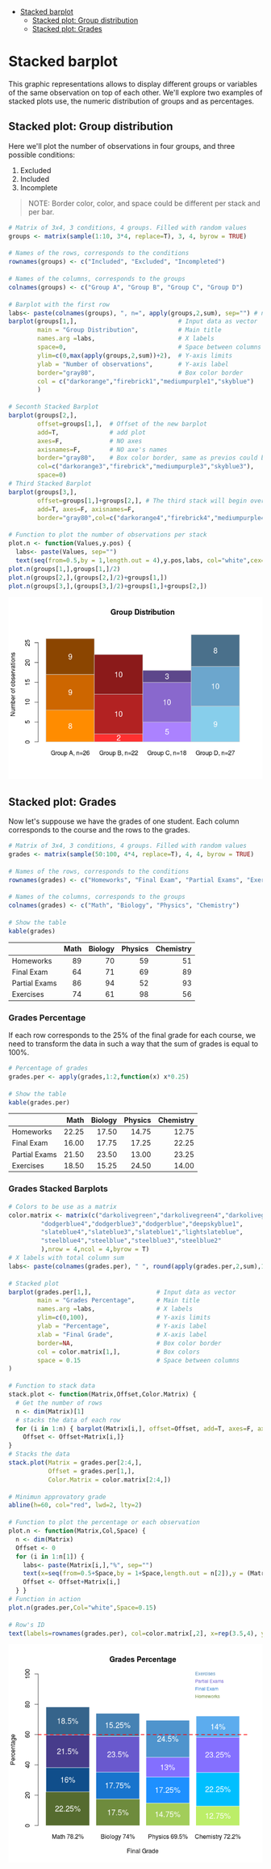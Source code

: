 -   [Stacked barplot](#stacked-barplot)
    -   [Stacked plot: Group distribution](#stacked-plot-group-distribution)
    -   [Stacked plot: Grades](#stacked-plot-grades)

Stacked barplot
===============

This graphic representations allows to display different groups or variables of the same observation on top of each other.
We'll explore two examples of stacked plots use, the numeric distribution of groups and as percentages.

Stacked plot: Group distribution
--------------------------------

Here we'll plot the number of observations in four groups, and three possible conditions:
1. Excluded
2. Included
3. Incomplete

> NOTE: Border color, color, and space could be different per stack and per bar.

``` r
# Matrix of 3x4, 3 conditions, 4 groups. Filled with random values
groups <- matrix(sample(1:10, 3*4, replace=T), 3, 4, byrow = TRUE)

# Names of the rows, corresponds to the conditions
rownames(groups) <- c("Included", "Excluded", "Incompleted")

# Names of the columns, corresponds to the groups
colnames(groups) <- c("Group A", "Group B", "Group C", "Group D")

# Barplot with the first row
labs<- paste(colnames(groups), ", n=", apply(groups,2,sum), sep="") # number of observation per group
barplot(groups[1,],                            # Input data as vector
        main = "Group Distribution",           # Main title
        names.arg =labs,                       # X labels
        space=0,                               # Space between columns
        ylim=c(0,max(apply(groups,2,sum))+2),  # Y-axis limits
        ylab = "Number of observations",       # Y-axis label
        border="gray80",                       # Box color border
        col = c("darkorange","firebrick1","mediumpurple1","skyblue")   # Box colors
        )

# Seconth Stacked Barplot
barplot(groups[2,], 
        offset=groups[1,],  # Offset of the new barplot
        add=T,              # add plot
        axes=F,             # NO axes
        axisnames=F,        # NO axe's names
        border="gray80",    # Box color border, same as previos could be different
        col=c("darkorange3","firebrick","mediumpurple3","skyblue3"),
        space=0)
# Third Stacked Barplot
barplot(groups[3,], 
        offset=groups[1,]+groups[2,], # The third stack will begin over the first+ seconth stack
        add=T, axes=F, axisnames=F,
        border="gray80",col=c("darkorange4","firebrick4","mediumpurple4","skyblue4"), space=0)

# Function to plot the number of observations per stack
plot.n <- function(Values,y.pos) {
  labs<- paste(Values, sep="")
  text(seq(from=0.5,by = 1,length.out = 4),y.pos,labs, col="white",cex=1.25)}
plot.n(groups[1,],groups[1,]/2)
plot.n(groups[2,],(groups[2,]/2)+groups[1,])
plot.n(groups[3,],(groups[3,]/2)+groups[1,]+groups[2,])
```

![](stacked_plot_files/figure-markdown_github/unnamed-chunk-2-1.png)

Stacked plot: Grades
--------------------

Now let's suppouse we have the grades of one student. Each column corresponds to the course and the rows to the grades.

``` r
# Matrix of 3x4, 3 conditions, 4 groups. Filled with random values
grades <- matrix(sample(50:100, 4*4, replace=T), 4, 4, byrow = TRUE)

# Names of the rows, corresponds to the conditions
rownames(grades) <- c("Homeworks", "Final Exam", "Partial Exams", "Exercises")

# Names of the columns, corresponds to the groups
colnames(grades) <- c("Math", "Biology", "Physics", "Chemistry")

# Show the table
kable(grades)
```

|               |  Math|  Biology|  Physics|  Chemistry|
|---------------|-----:|--------:|--------:|----------:|
| Homeworks     |    89|       70|       59|         51|
| Final Exam    |    64|       71|       69|         89|
| Partial Exams |    86|       94|       52|         93|
| Exercises     |    74|       61|       98|         56|

### Grades Percentage

If each row corresponds to the 25% of the final grade for each course, we need to transform the data in such a way that the sum of grades is equal to 100%.

``` r
# Percentage of grades
grades.per <- apply(grades,1:2,function(x) x*0.25)

# Show the table
kable(grades.per)
```

|               |   Math|  Biology|  Physics|  Chemistry|
|---------------|------:|--------:|--------:|----------:|
| Homeworks     |  22.25|    17.50|    14.75|      12.75|
| Final Exam    |  16.00|    17.75|    17.25|      22.25|
| Partial Exams |  21.50|    23.50|    13.00|      23.25|
| Exercises     |  18.50|    15.25|    24.50|      14.00|

### Grades Stacked Barplots

``` r
# Colors to be use as a matrix
color.matrix <- matrix(c("darkolivegreen","darkolivegreen4","darkolivegreen3","darkolivegreen2",
         "dodgerblue4","dodgerblue3","dodgerblue","deepskyblue1",
         "slateblue4","slateblue3","slateblue1","lightslateblue",
         "steelblue4","steelblue","steelblue3","steelblue2"
         ),nrow = 4,ncol = 4,byrow = T)
# X labels with total column sum
labs<- paste(colnames(grades.per), " ", round(apply(grades.per,2,sum),1),"%", sep="")

# Stacked plot
barplot(grades.per[1,],                  # Input data as vector
        main = "Grades Percentage",      # Main title
        names.arg =labs,                 # X labels
        ylim=c(0,100),                   # Y-axis limits
        ylab = "Percentage",             # Y-axis label
        xlab = "Final Grade",            # X-axis label
        border=NA,                       # Box color border
        col = color.matrix[1,],          # Box colors
        space = 0.15                     # Space between columns
)

# Function to stack data
stack.plot <- function(Matrix,Offset,Color.Matrix) {
  # Get the number of rows
  n <- dim(Matrix)[1]
  # stacks the data of each row
  for (i in 1:n) { barplot(Matrix[i,], offset=Offset, add=T, axes=F, axisnames=F,border="white",col=Color.Matrix[i,],space=0.15) 
    Offset <- Offset+Matrix[i,]}
}
# Stacks the data
stack.plot(Matrix = grades.per[2:4,],
           Offset = grades.per[1,],
           Color.Matrix = color.matrix[2:4,])

# Minimun approvatory grade
abline(h=60, col="red", lwd=2, lty=2)

# Function to plot the percentage or each observation
plot.n <- function(Matrix,Col,Space) {
  n <- dim(Matrix)
  Offset <- 0
  for (i in 1:n[1]) {
    labs<- paste(Matrix[i,],"%", sep="")
    text(x=seq(from=0.5+Space,by = 1+Space,length.out = n[2]),y = (Matrix[i,]/2)+Offset,labs, col=Col,cex=1.25)
    Offset <- Offset+Matrix[i,]
  } }
# Function in action
plot.n(grades.per,Col="white",Space=0.15)

# Row's ID
text(labels=rownames(grades.per), col=color.matrix[,2], x=rep(3.5,4), y=c(85,90,95,100), srt = 0, xpd = TRUE,cex = 0.75,pos=4)
```

![](stacked_plot_files/figure-markdown_github/unnamed-chunk-5-1.png)
